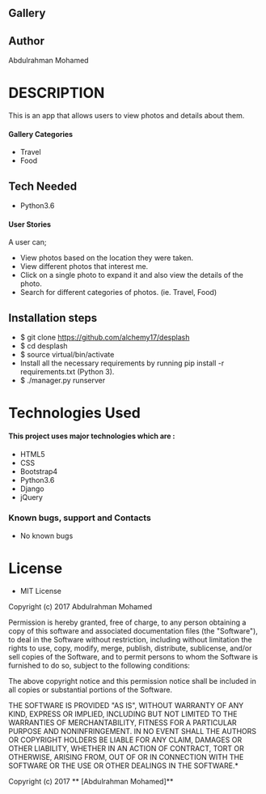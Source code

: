 ## Gallery

## Author

Abdulrahman Mohamed

# DESCRIPTION

This is an app that allows users to view photos and details about them.

#### Gallery Categories
* Travel
* Food


## Tech Needed
* Python3.6


#### User Stories

A user can;

* View photos based on the location they were taken.
* View different photos that interest me.
* Click on a single photo to expand it and also view the details of the photo.
* Search for different categories of photos. (ie. Travel, Food)

## Installation steps
* $ git clone https://github.com/alchemy17/desplash
* $ cd desplash
* $ source virtual/bin/activate
* Install all the necessary requirements by running pip install -r requirements.txt (Python 3).
* $ ./manager.py runserver


# Technologies Used

#### This project uses major technologies which are :
* HTML5
* CSS
* Bootstrap4
* Python3.6
* Django
* jQuery


### Known bugs, support and Contacts

- No known bugs

# License

* MIT License

Copyright (c) 2017 Abdulrahman Mohamed



Permission is hereby granted, free of charge, to any person obtaining a copy
of this software and associated documentation files (the "Software"), to deal
in the Software without restriction, including without limitation the rights
to use, copy, modify, merge, publish, distribute, sublicense, and/or sell
copies of the Software, and to permit persons to whom the Software is
furnished to do so, subject to the following conditions:

The above copyright notice and this permission notice shall be included in all
copies or substantial portions of the Software.

THE SOFTWARE IS PROVIDED "AS IS", WITHOUT WARRANTY OF ANY KIND, EXPRESS OR
IMPLIED, INCLUDING BUT NOT LIMITED TO THE WARRANTIES OF MERCHANTABILITY,
FITNESS FOR A PARTICULAR PURPOSE AND NONINFRINGEMENT. IN NO EVENT SHALL THE
AUTHORS OR COPYRIGHT HOLDERS BE LIABLE FOR ANY CLAIM, DAMAGES OR OTHER
LIABILITY, WHETHER IN AN ACTION OF CONTRACT, TORT OR OTHERWISE, ARISING FROM,
OUT OF OR IN CONNECTION WITH THE SOFTWARE OR THE USE OR OTHER DEALINGS IN THE
SOFTWARE.*

Copyright (c) 2017 ** [Abdulrahman Mohamed]**